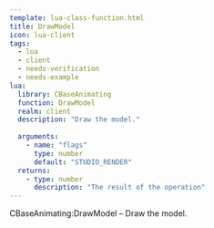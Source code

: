 ```yaml
---
template: lua-class-function.html
title: DrawModel
icon: lua-client
tags:
  - lua
  - client
  - needs-verification
  - needs-example
lua:
  library: CBaseAnimating
  function: DrawModel
  realm: client
  description: "Draw the model."
  
  arguments:
    - name: "flags"
      type: number
      default: "STUDIO_RENDER"
  returns:
    - type: number
      description: "The result of the operation"
---
```


<div class="lua__search__keywords">
CBaseAnimating:DrawModel &#x2013; Draw the model.
</div>
